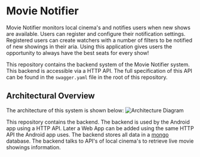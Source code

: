 # Movie Notifier

Movie Notifier monitors local cinema's and notifies users when new shows are available. Users can register and configure their notification settings. Registered users can create watchers with a number of filters to be notified of new showings in their aria. Using this application gives users the opportunity to always have the best seats for every show!

This repository contains the backend system of the Movie Notifier system. This backend is accessible via a HTTP API. The full specification of this API can be found in the `swagger.yaml` file in the root of this repository.

## Architectural Overview
The architecture of this system is shown below:
![Architecture Diagram](https://www.lucidchart.com/publicSegments/view/d70e9819-bff2-4185-be26-d8353d0c80f6/image.png)

This repository contains the backend. The backend is used by the Android app using a HTTP API. Later a Web App can be added using the same HTTP API the Android app uses. The backend stores all data in a [mongo](https://www.mongodb.com) database. The backend talks to API's of local cinema's to retrieve live movie showings information.